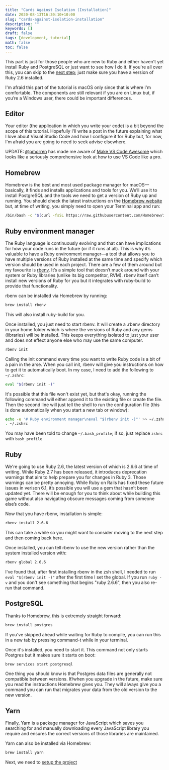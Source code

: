 ```yaml
---
title: "Cards Against Isolation (Installation)"
date: 2020-08-13T16:30:10+10:00
slug: "cards-against-isolation-installation"
description: ""
keywords: []
draft: false
tags: [development, tutorial]
math: false
toc: false
---
```

This part is just for those people who are new to Ruby and either haven't yet
install Ruby and PostgreSQL or just want to see how I do it. If you're all over
this, you can skip to the [next step](/blog/cards-against-isolation-setup);
just make sure you have a version of Ruby 2.6 installed.

I'm afraid this part of the tutorial is macOS only since that is where I'm
comfortable. The components are still relevant if you are on Linux but, if
you’re a Windows user, there could be important differences.

## Editor

Your editor (the application in which you write your code) is a bit beyond the
scope of this tutorial. Hopefully I'll write a post in the future explaining
what I love about Visual Studio Code and how I configure it for Ruby but, for
now, I'm afraid you are going to need to seek advise elsewhere.

UPDATE: [@pmorren](https://twitter.com/pmorren) has made me aware of
[Make VS Code Awesome](https://makevscodeawesome.com/) which looks like a
seriously comprehensive look at how to use VS Code like a pro.

## Homebrew
Homebrew is the best and most used package manager for macOS—basically, it finds
and installs applications and tools for you. We’ll use it to install PostgreSQL
and the tools we need to get a version of Ruby up and running. You should check
the latest instructions on the [Homebrew website](https://brew.sh/) but, at time
of writing, you simply need to open your Terminal app and run:
```bash
/bin/bash -c "$(curl -fsSL https://raw.githubusercontent.com/Homebrew/install/master/install.sh)"
```

## Ruby environment manager
The Ruby language is continuously evolving and that can have implications for
how your code runs in the future (or if it runs at all). This is why it’s
valuable to have a Ruby environment manager—a tool that allows you to have
multiple versions of Ruby installed at the same time and specify which version
should be used in each project. There are a few of them around but my favourite
is [rbenv](https://github.com/rbenv/rbenv). It’s a simple tool that doesn’t
muck around with your system or Ruby libraries (unlike its big competitor, RVM).
rbenv itself can’t install new versions of Ruby for you but it integrates with
ruby-build to provide that functionality.

rbenv can be installed via Homebrew by running:
```bash
brew install rbenv
```
This will also install ruby-build for you.

Once installed, you just need to start rbenv. It will create a .rbenv directory
in your home folder which is where the versions of Ruby and any gems (libraries)
will be installed. This keeps everything isolated to just your user and does not
effect anyone else who may use the same computer.
```bash
rbenv init
```

Calling the init command every time you want to write Ruby code is a bit of a
pain in the arse. When you call init, rbenv will give you instructions on how to
get it to automatically boot. In my case, I need to add the following to
`~/.zshrc`:
```bash
eval "$(rbenv init -)"
```
It's possible that this file won't exist yet, but that's okay, running the
following command will either append it to the existing file or create the file.
Then the second line will just tell the shell to run the configuration file
(this is done automatically when you start a new tab or window):
```bash
echo -e '# Ruby environment manager\neval "$(rbenv init -)"' >> ~/.zshrc
. ~/.zshrc
```
You may have been told to change `~/.bash_profile`; if so, just replace `zshrc`
with `bash_profile`

## Ruby

We're going to use Ruby 2.6, the latest version of which is 2.6.6 at time of
writing. While Ruby 2.7 has been released, it introduces deprecation warnings
that aim to help prepare you for changes in Ruby 3. Those warnings can be pretty
annoying. While Ruby on Rails has fixed these future issues in verison 6.1, it’s
possible you will use a gem that hasn’t been updated yet. There will be enough
for you to think about while building this game without also navigating obscure
messages coming from someone else’s code.

Now that you have rbenv, installation is simple:
```bash
rbenv install 2.6.6
```
This can take a while so you might want to consider moving to the next step and
then coming back here.

Once installed, you can tell rbenv to use the new version rather than the system
installed version with:
```bash
rbenv global 2.6.6
```

I've found that, after first installing rbenv in the zsh shell, I needed to run
`eval "$(rbenv init -)"` after the first time I set the global. If you run
`ruby -v` and you don't see something that begins "ruby 2.6.6", then you also
re-run that command.

## PostgreSQL

Thanks to Homebrew, this is extremely straight forward:
```bash
brew install postgres
```
If you've skipped ahead while waiting for Ruby to compile, you can run this in a
new tab by pressing command-t while in your terminal.

Once it's installed, you need to start it. This command not only starts Postgres
but it makes sure it starts on boot:
```bash
brew services start postgresql
```

One thing you should know is that Postgres data files are generally not
compatible between versions. If/when you upgrade in the future, make sure you
read the instructions Homebrew gives you. They will always give you a command
you can run that migrates your data from the old version to the new version.

## Yarn

Finally, Yarn is a package manager for JavaScript which saves you searching for
and manually downloading every JavaScript library you require and ensures the
correct versions of those libraries are maintained.

Yarn can also be installed via Homebrew:
```bash
brew install yarn
```

Next, we need to [setup the project](/blog/cards-against-isolation-setup)
